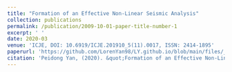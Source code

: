 ```yaml
---
title: "Formation of an Effective Non-Linear Seismic Analysis"
collection: publications
permalink: /publication/2009-10-01-paper-title-number-1
excerpt: ' '
date: 2020-03
venue: 'ICJE, DOI: 10.6919/ICJE.201910_5(11).0017, ISSN: 2414-1895'
paperurl: 'https://github.com/LorenYan98/LY.github.io/blob/main/files/_Pushover_Research%20paperICJE-5-11-120-129.pdf'
citation: 'Peidong Yan, (2020). &quot;Formation of an Effective Non-Linear Seismic Analysis.&quot; <i>ICJE</i>. 1(1).'
---
```

